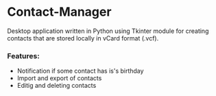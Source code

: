 # Contact-Manager
Desktop application written in Python using Tkinter module for creating contacts that are stored locally in vCard format (.vcf).

### Features:
  - Notification if some contact has is's birthday
  - Import and export of contacts
  - Editig and deleting contacts
